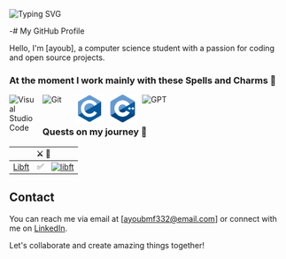 
<img src="https://readme-typing-svg.demolab.com?font=Press+Start+2P&pause=1000&color=07F700&background=000000&width=435&lines=Hello+World!" alt="Typing SVG" />
<br>


-# My GitHub Profile

Hello, I'm [ayoub], a computer science student with a passion for coding and open source projects.



### At the moment I work mainly with these Spells and Charms 🔮
<img align="left" alt="Visual Studio Code" width="50px" src="https://cdn.jsdelivr.net/gh/devicons/devicon/icons/vscode/vscode-original.svg" style="padding-right:10px;" />
<img align="left" alt="Git" width="50px" src="https://cdn.jsdelivr.net/gh/devicons/devicon/icons/git/git-original.svg" style="padding-right:10px;" />
<img align="left" alt="C" width="50px" src="https://github.com/devicons/devicon/blob/master/icons/c/c-original.svg" style="padding-right:10px;" />
<img align="left" alt="Cpp" width="50px" src="https://github.com/devicons/devicon/blob/master/icons/cplusplus/cplusplus-original.svg" style="padding-right:10px;" />
<img align="left" alt="GPT" width="50px" src="https://upload.wikimedia.org/wikipedia/commons/thumb/0/04/ChatGPT_logo.svg/1024px-ChatGPT_logo.svg.png" style="padding-right:10px;" />
<br>
<br>

### Quests on my journey 📜
<table>
    <thead>
        <tr>
            <th colspan="3"> ⚔️ 🐉 </th> 
        </tr>
    </thead>
    <tbody>
         <tr>
            <td><a href="https://github.com/mfk-ayoub/42-Libft">Libft</td>
            <td> ✅ </td>
            <td><a href="https://github.com/mfk-ayoub/42-libft"><img src="https://github.com/mfk-ayoub/42-libft/blob/main/libft-bonus.png" alt="libft" width="75"/></a></td>
        </tr>
</table>

## Contact

You can reach me via email at [ayoubmf332@email.com] or connect with me on [LinkedIn](link-to-your-linkedin-profile).

Let's collaborate and create amazing things together!

